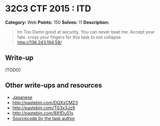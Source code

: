 # 32C3 CTF 2015 : ITD

**Category:** Web
**Points:** 150
**Solves:** 11
**Description:**

> Im Too Damn good at security. You can never beat me. Accept your fate. cross your fingers for this task to not collapse <http://136.243.194.59/>


## Write-up

(TODO)

## Other write-ups and resources

* [Japanese](http://blog.objc.jp/?p=2294)
* <http://pastebin.com/DQXxCM23>
* <http://pastebin.com/TG3x3Jz9>
* <http://pastebin.com/8XfDu51x>
* [Sourcecode by the task author](https://github.com/fearg0t/32c3_ITD)
